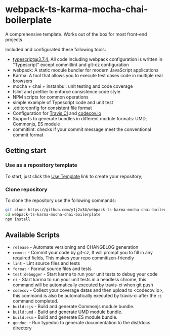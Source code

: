 # webpack-ts-karma-mocha-chai-boilerplate

A comprehensive template. Works out of the box for most front-end projects

Included and configurated these following tools:

- typescript@3.7.4, All code including webpack configuration is written in "Typescript" except commitlint and git-cz configuration
- webpack: A static module bundler for modern JavaScript applications
- Karma: A tool that allows you to execute test cases code in multiple real browsers
- mocha + chai + instanbul: unit testing and code coverage
- tslint and prettier to enforce consistence code style
- NPM scripts for common operations
- simple example of Typescript code and unit test
- .editorconfig for consistent file format
- Configuration for [Travis CI](https://travis-ci.org/) and [codecov.io](https://codecov.io/)
- Supports to generate bundles in different module formats: UMD, Commonjs, ES module
- commitlint: checks if your commit message meet the conventional commit format

## Getting start 

### Use as a repository template

To start, just click the [Use Template](https://github.com/y1j2x34/webpack-ts-karma-mocha-chai-boilerplate/generate) link to create your repository;

### Clone repository

To clone the repository use the following commands:
```sh
git clone https://github.com/y1j2x34/webpack-ts-karma-mocha-chai-boilerplate.git
cd webpack-ts-karma-mocha-chai-boilerplate
npm install
```

## Available Scripts

- `release` - Automate versioning and CHANGELOG generation
- `commit` - Commit your code by git-cz, It will prompt you to fill in any required fields, This makes your repo commitizen-friendly
- `lint` - Lint source files and tests
- `format` - Format source files and tests
- `test:debugger` - Start karma to run your unit tests to debug your code
- `ci` - Start karma to run your unit tests in a headless chrome, this command will be automatically executed by travis-ci when git push
- `codecov` - Collect your coverage datas and then upload to <codecov.io>, this command is also be automatically executed by travis-ci after the `ci` command completed.
- `build:cjs` - Build and generate Commonjs module bundle.
- `build:umd` - Build and generate UMD module bundle.
- `build:esm` - Build and generate ES module bundle.
- `gendoc`: - Run typedoc to generate documentation to the dist/docs directory

